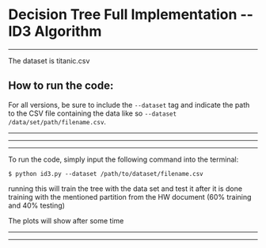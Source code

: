 # Decision Tree Full Implementation -- ID3 Algorithm
---
The dataset is titanic.csv

## How to run the code:
For all versions, be sure to include the `--dataset` tag and indicate the path to the CSV file containing the data like so `--dataset /data/set/path/filename.csv`.

---
---
---
To run the code, simply input the following command into the terminal:

    $ python id3.py --dataset /path/to/dataset/filename.csv

running this will train the tree with the data set and test it after it is done training with the mentioned partition from the HW document (60% training and 40% testing)

The plots will show after some time

---
---



## 
